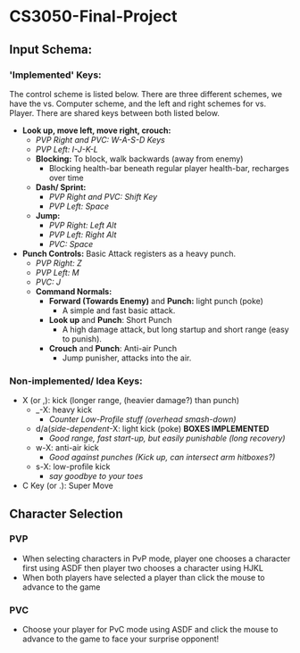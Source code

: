 # CS3050-Final-Project

## Input Schema:
### 'Implemented' Keys:
The control scheme is listed below. There are three different schemes, we have the vs. Computer scheme, and the left and right schemes for vs. Player. There are shared keys between both listed below.
- **Look up, move left, move right, crouch:**
    - *PVP Right and PVC: W-A-S-D Keys*
    - *PVP Left: I-J-K-L*
    - **Blocking:** To block, walk backwards (away from enemy)
      - Blocking health-bar beneath regular player health-bar, recharges over time
    - **Dash/ Sprint:**
      - *PVP Right and PVC: Shift Key*
      - *PVP Left: Space*
    - **Jump:**
      - *PVP Right: Left Alt*
      - *PVP Left: Right Alt*
      - *PVC: Space* 
- **Punch Controls:** Basic Attack registers as a heavy punch.
  - *PVP Right: Z*
  - *PVP Left: M*
  - *PVC: J*
  - **Command Normals:**
    - **Forward (Towards Enemy)** and **Punch:** light punch (poke)
      - A simple and fast basic attack.
    - **Look up** and **Punch**: Short Punch
      - A high damage attack, but long startup and short range (easy to punish).
    - **Crouch** and **Punch**: Anti-air Punch
      - Jump punisher, attacks into the air.

### Non-implemented/ Idea Keys:
- X (or ,): kick (longer range, (heavier damage?) than punch)
    - _-X: heavy kick
      - *Counter Low-Profile stuff (overhead smash-down)*
    - d/a(_side-dependent_-X: light kick (poke) **BOXES IMPLEMENTED**
      - *Good range, fast start-up, but easily punishable (long recovery)*
    - w-X: anti-air kick
      - *Good against punches (Kick up, can intersect arm hitboxes?)*
    - s-X: low-profile kick
      - *say goodbye to your toes*
- C Key (or .): Super Move

## Character Selection
### PVP
- When selecting characters in PvP mode, player one chooses a character first using ASDF
  then player two chooses a character using HJKL
- When both players have selected a player than click the mouse to advance to the game
### PVC
- Choose your player for PvC mode using ASDF and click the mouse to advance to the game to face
  your surprise opponent!



